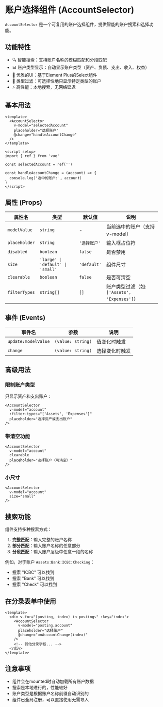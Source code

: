 # 账户选择组件 (AccountSelector)

`AccountSelector` 是一个可复用的账户选择组件，提供智能的账户搜索和选择功能。

## 功能特性

- 🔍 智能搜索：支持账户名称的模糊匹配和分段匹配
- 📊 账户类型显示：自动显示账户类型（资产、负债、支出、收入、权益）
- 🎨 优雅的UI：基于Element Plus的Select组件
- 🎯 类型过滤：可选择性地只显示特定类型的账户
- ⚡ 高性能：本地搜索，无网络延迟

## 基本用法

```vue
<template>
  <AccountSelector
    v-model="selectedAccount"
    placeholder="选择账户"
    @change="handleAccountChange"
  />
</template>

<script setup>
import { ref } from 'vue'

const selectedAccount = ref('')

const handleAccountChange = (account) => {
  console.log('选中的账户:', account)
}
</script>
```

## 属性 (Props)

| 属性名 | 类型 | 默认值 | 说明 |
|--------|------|--------|------|
| `modelValue` | `string` | - | 当前选中的账户（支持v-model） |
| `placeholder` | `string` | `'选择账户'` | 输入框占位符 |
| `disabled` | `boolean` | `false` | 是否禁用 |
| `size` | `'large' \| 'default' \| 'small'` | `'default'` | 组件尺寸 |
| `clearable` | `boolean` | `false` | 是否可清空 |
| `filterTypes` | `string[]` | `[]` | 账户类型过滤（如: `['Assets', 'Expenses']`） |

## 事件 (Events)

| 事件名 | 参数 | 说明 |
|--------|------|------|
| `update:modelValue` | `(value: string)` | 值变化时触发 |
| `change` | `(value: string)` | 选择变化时触发 |

## 高级用法

### 限制账户类型

只显示资产和支出账户：

```vue
<AccountSelector
  v-model="account"
  :filter-types="['Assets', 'Expenses']"
  placeholder="选择资产或支出账户"
/>
```

### 带清空功能

```vue
<AccountSelector
  v-model="account"
  clearable
  placeholder="选择账户（可清空）"
/>
```

### 小尺寸

```vue
<AccountSelector
  v-model="account"
  size="small"
/>
```

## 搜索功能

组件支持多种搜索方式：

1. **完整匹配**：输入完整的账户名称
2. **部分匹配**：输入账户名称的任意部分
3. **分段匹配**：输入账户层级中任意一段的名称

例如，对于账户 `Assets:Bank:ICBC:Checking`：
- 搜索 "ICBC" 可以找到
- 搜索 "Bank" 可以找到  
- 搜索 "Check" 可以找到

## 在分录表单中使用

```vue
<template>
  <div v-for="(posting, index) in postings" :key="index">
    <AccountSelector
      v-model="posting.account"
      placeholder="选择账户"
      @change="onAccountChange(index)"
    />
    <!-- 其他分录字段... -->
  </div>
</template>
```

## 注意事项

- 组件会在mounted时自动加载所有账户数据
- 搜索是本地进行的，性能较好
- 账户类型是根据账户名称前缀自动识别的
- 组件已全局注册，可以直接使用无需导入 